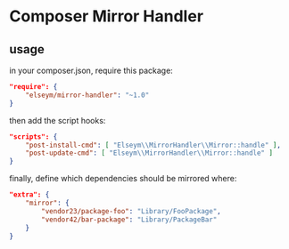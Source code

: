 # Composer Mirror Handler

## usage

in your composer.json, require this package:

```json
"require": {
    "elseym/mirror-handler": "~1.0"
}
```

then add the script hooks:

```json
"scripts": {
    "post-install-cmd": [ "Elseym\\MirrorHandler\\Mirror::handle" ],
    "post-update-cmd": [ "Elseym\\MirrorHandler\\Mirror::handle" ]
}
```

finally, define which dependencies should be mirrored where:

```json
"extra": {
    "mirror": {
        "vendor23/package-foo": "Library/FooPackage",
        "vendor42/bar-package": "Library/PackageBar"
    }
}
```

